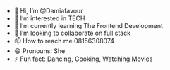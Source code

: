 - 👋 Hi, I’m @Damiafavour
- 👀 I’m interested in TECH
- 🌱 I’m currently learning The Frontend Development
- 💞️ I’m looking to collaborate on full stack
- 📫 How to reach me 08156308074
- 😄 Pronouns: She
- ⚡ Fun fact: Dancing, Cooking, Watching Movies 

<!---
Damiafavour/Damiafavour is a ✨ special ✨ repository because its `README.md` (this file) appears on your GitHub profile.
You can click the Preview link to take a look at your changes.
--->

